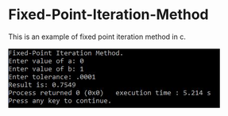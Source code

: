# Fixed-Point-Iteration-Method
This is an example of fixed point iteration method in c.

![picture of example output](Fixed-Point%20Iteration.JPG)
